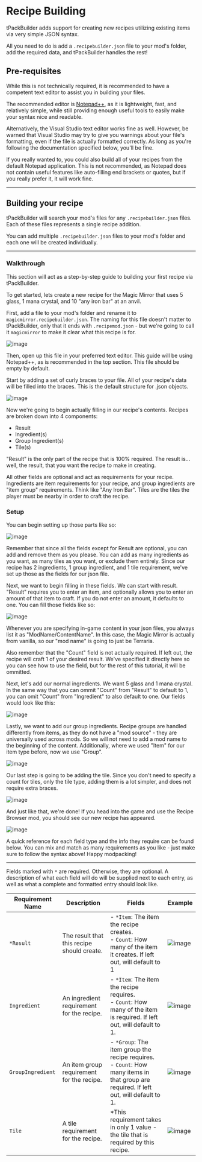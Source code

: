 # Recipe Building
tPackBuilder adds support for creating new recipes utilizing existing items via very simple JSON syntax.

All you need to do is add a `.recipebuilder.json` file to your mod's folder, add the required data, and tPackBuilder handles the rest!

## Pre-requisites

While this is not technically required, it is recommended to have a competent text editor to assist you in building your files.

The recommended editor is [Notepad++](https://notepad-plus-plus.org/), as it is lightweight, fast, and relatively simple, while still providing enough useful tools to easily make your syntax nice and readable.

Alternatively, the Visual Studio text editor works fine as well. However, be warned that Visual Studio may try to give you warnings about your file's formatting, even if the file is actually formatted correctly. As long as you're following the documentation specified below, you'll be fine.

If you really wanted to, you could also build all of your recipes from the default Notepad application. This is not recommended, as Notepad does not contain useful features like auto-filling end brackets or quotes, but if you really prefer it, it will work fine.

***
## Building your recipe

tPackBuilder will search your mod's files for any `.recipebuilder.json` files. Each of these files represents a single recipe addition.

You can add multiple `.recipebuilder.json` files to your mod's folder and each one will be created individually.

***
### Walkthrough

This section will act as a step-by-step guide to building your first recipe via tPackBuilder.

To get started, lets create a new recipe for the Magic Mirror that uses 5 glass, 1 mana crystal, and 10 "any iron bar" at an anvil.

First, add a file to your mod's folder and rename it to `magicmirror.recipebuilder.json`. The naming for this file doesn't matter to tPackBuilder, only that it ends with `.recipemod.json` - but we're going to call it `magicmirror` to make it clear what this recipe is for.

![image](https://github.com/user-attachments/assets/eab551c8-ba4e-415e-928d-da458df6d916)

Then, open up this file in your preferred text editor. This guide will be using Notepad++, as is recommended in the top section. This file should be empty by default.

Start by adding a set of curly braces to your file. All of your recipe's data will be filled into the braces. This is the default structure for .json objects.

![image](https://github.com/user-attachments/assets/87d2a1c5-2565-4aa3-80c5-5b705c694b92)

Now we're going to begin actually filling in our recipe's contents. Recipes are broken down into 4 components:
- Result
- Ingredient(s)
- Group Ingredient(s)
- Tile(s)

"Result" is the only part of the recipe that is 100% required. The result is... well, the result, that you want the recipe to make in creating.

All other fields are optional and act as requirements for your recipe. Ingredients are item requirements for your recipe, and group ingredients are "item group" requirements. Think like "Any Iron Bar". Tiles are the tiles the player must be nearby in order to craft the recipe.

### Setup

You can begin setting up those parts like so:

![image](https://github.com/user-attachments/assets/12bbe751-73f6-431b-8021-b12fcd2b2caa)

Remember that since all the fields except for Result are optional, you can add and remove them as you please. You can add as many ingredients as you want, as many tiles as you want, or exclude them entirely. Since our recipe has 2 ingredients, 1 group ingredient, and 1 tile requirement, we've set up those as the fields for our json file.

Next, we want to begin filling in these fields. We can start with result. "Result" requires you to enter an item, and optionally allows you to enter an amount of that item to craft. If you do not enter an amount, it defaults to one. You can fill those fields like so:

![image](https://github.com/user-attachments/assets/238733f2-db47-4985-b180-bb86de24fd26)

Whenever you are specifying in-game content in your json files, you always list it as "ModName/ContentName". In this case, the Magic Mirror is actually from vanilla, so our "mod name" is going to just be Terraria.

Also remember that the "Count" field is not actually required. If left out, the recipe will craft 1 of your desired result. We've specified it directly here so you can see how to use the field, but for the rest of this tutorial, it will be ommitted.

Next, let's add our normal ingredients. We want 5 glass and 1 mana crystal. In the same way that you can ommit "Count" from "Result" to default to 1, you can omit "Count" from "Ingredient" to also default to one. Our fields would look like this:

![image](https://github.com/user-attachments/assets/5fb80c51-aaea-4526-8aa4-71e1a5c4d6a5)

Lastly, we want to add our group ingredients. Recipe groups are handled differently from items, as they do not have a "mod source" - they are universally used across mods. So we will not need to add a mod name to the beginning of the content. Additionally, where we used "Item" for our item type before, now we use "Group".

![image](https://github.com/user-attachments/assets/9702b48c-c2b0-4669-ad1d-1aa05f41eee9)

Our last step is going to be adding the tile. Since you don't need to specify a count for tiles, only the tile type, adding them is a lot simpler, and does not require extra braces.

![image](https://github.com/user-attachments/assets/06cf6314-9f5c-4296-90c4-fd875c195f02)

And just like that, we're done! If you head into the game and use the Recipe Browser mod, you should see our new recipe has appeared.

![image](https://github.com/user-attachments/assets/0234709a-dff9-469f-8bab-cbb197f95ff5)

A quick reference for each field type and the info they require can be found below. You can mix and match as many requirements as you like - just make sure to follow the syntax above! Happy modpacking!

***
Fields marked with `*` are required. Otherwise, they are optional. A description of what each field will do will be supplied next to each entry, as well as what a complete and formatted entry should look like.

| Requirement Name | Description | Fields | Example |
| -------------- | ----------- | ------ | ------- |
| `*Result` | The result that this recipe should create. | - `*Item`: The item the recipe creates.<br>- `Count`: How many of the item it creates. If left out, will default to 1 | ![image](https://github.com/user-attachments/assets/fddbe101-28f0-42dd-b12d-45389d3948aa) |
| `Ingredient` | An ingredient requirement for the recipe. | - `*Item`: The item the recipe requires.<br>- `Count`: How many of the item is required. If left out, will default to 1. | ![image](https://github.com/user-attachments/assets/ad5dedc4-3fb1-447e-a996-791ebbdd34b6) |
| `GroupIngredient` | An item group requirement for the recipe. | - `*Group`: The item group the recipe requires.<br>- `Count`: How many items in that group are required. If left out, will default to 1. | ![image](https://github.com/user-attachments/assets/62405299-ed14-45b2-93fb-4276c42d51d3) |
| `Tile` | A tile requirement for the recipe. | *This requirement takes in only 1 value - the tile that is required by this recipe. | ![image](https://github.com/user-attachments/assets/df0f5c7d-734a-45ae-953a-925ccdf5a636) |
